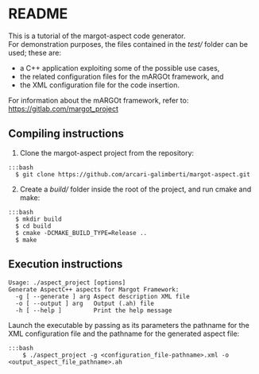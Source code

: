 # README

This is a tutorial of the margot-aspect code generator.  
For demonstration purposes, the files contained in the _test/_ folder can be used; these are:
- a C++ application exploiting some of the possible use cases,
- the related configuration files for the mARGOt framework, and
- the XML configuration file for the code insertion.

For information about the mARGOt framework, refer to: https://gitlab.com/margot_project

## Compiling instructions

1) Clone the margot-aspect project from the repository:
~~~
:::bash
  $ git clone https://github.com/arcari-galimberti/margot-aspect.git
~~~
		
2) Create a _build/_ folder inside the root of the project, and run cmake and make:
~~~
:::bash
  $ mkdir build
  $ cd build
  $ cmake -DCMAKE_BUILD_TYPE=Release ..
  $ make
~~~

## Execution instructions

~~~
Usage: ./aspect_project [options]
Generate AspectC++ aspects for Margot Framework:
  -g [ --generate ] arg Aspect description XML file
  -o [ --output ] arg   Output (.ah) file
  -h [ --help ]         Print the help message
~~~

Launch the executable by passing as its parameters the pathname for the XML configuration file
and the pathname for the generated aspect file:
~~~
:::bash
	$ ./aspect_project -g <configuration_file-pathname>.xml -o <output_aspect_file_pathname>.ah
~~~
